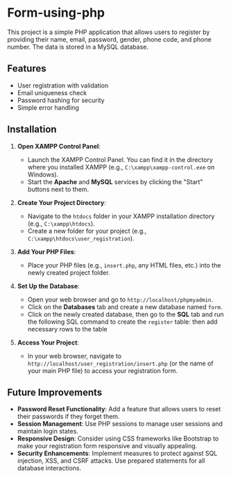 # Form-using-php

This project is a simple PHP application that allows users to register by providing their name, email, password, gender, phone code, and phone number. The data is stored in a MySQL database.

## Features

- User registration with validation
- Email uniqueness check
- Password hashing for security
- Simple error handling

## Installation

1. **Open XAMPP Control Panel**:
   - Launch the XAMPP Control Panel. You can find it in the directory where you installed XAMPP (e.g., `C:\xampp\xampp-control.exe` on Windows).
   - Start the **Apache** and **MySQL** services by clicking the "Start" buttons next to them.

2. **Create Your Project Directory**:
   - Navigate to the `htdocs` folder in your XAMPP installation directory (e.g., `C:\xampp\htdocs`).
   - Create a new folder for your project (e.g., `C:\xampp\htdocs\user_registration`).

3. **Add Your PHP Files**:
   - Place your PHP files (e.g., `insert.php`, any HTML files, etc.) into the newly created project folder.

4. **Set Up the Database**:
   - Open your web browser and go to `http://localhost/phpmyadmin`.
   - Click on the **Databases** tab and create a new database named `form`.
   - Click on the newly created database, then go to the **SQL** tab and run the following SQL command to create the `register` table:
    then add necessary rows to the table

5. **Access Your Project**:
   - In your web browser, navigate to `http://localhost/user_registration/insert.php` (or the name of your main PHP file) to access your registration form.

## Future Improvements

- **Password Reset Functionality**: Add a feature that allows users to reset their passwords if they forget them.
- **Session Management**: Use PHP sessions to manage user sessions and maintain login states.
- **Responsive Design**: Consider using CSS frameworks like Bootstrap to make your registration form responsive and visually appealing.
- **Security Enhancements**: Implement measures to protect against SQL injection, XSS, and CSRF attacks. Use prepared statements for all database interactions.
